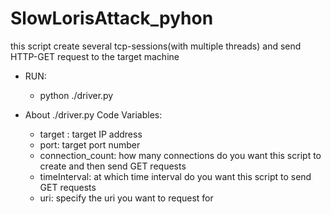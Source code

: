 # SlowLorisAttack_pyhon
this script create several tcp-sessions(with multiple threads) and send HTTP-GET request to the target machine

+ RUN:
    + python ./driver.py
    
    
    
+ About ./driver.py Code Variables:

    + target :  target IP address
    + port:     target port number
    + connection_count: how many connections do you want this script to create and then send GET requests
    + timeInterval: at which time interval do you want this script to send GET requests
    + uri: specify the uri you want to request for
